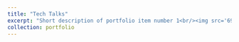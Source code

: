```yaml
---
title: "Tech Talks"
excerpt: "Short description of portfolio item number 1<br/><img src='69021595_2387620137973162_703310777439748096_o.jpg'>"
collection: portfolio
---
```


